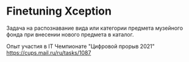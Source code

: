# Finetuning Xception
Задача на распознавание вида или категории предмета музейного фонда при внесении нового предмета в каталог. 

Опыт участия в IT Чемпионате "Цифровой прорыв 2021"  
https://cups.mail.ru/ru/tasks/1087
